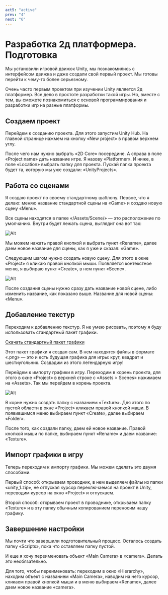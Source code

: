 ```yaml
---
act5: "active"
prev: "4"
next: "6"
---
```


# Разработка 2д платформера. Подготовка

Мы установили игровой движок Unity, мы познакомились с интерфейсом движка и даже создали свой первый проект. Мы готовы перейти к чему-то более серьезному.

Очень часто первым проектом при изучении Unity является 2д платформер. Все дело в простоте разработки такой игры. Но, вместе с тем, вы сможете познакомиться с основой программирования и разработки игр на разные платформы.

## Создаем проект

Перейдем к созданию проекта. Для этого запустим Unity Hub. На главной странице нажмем на кнопку «New project» в правом верхнем углу.

После чего нам нужно выбрать «2D Core» посередине. А справа в поле «Project name» дать название игре. Я назову «Platformer». И ниже, в поле «Location» выбрать папку для проекта. Пускай папка проекта будет та, которую мы уже создали: «UnityProjects».

## Работа со сценами

Я создаю проект по своему стандартному шаблону. Первое, что я делаю: меняю название стандартной сцены на «Game» и создаю новую сцену «Menu».

Все сцены находятся в папке «/Assets/Scene/» — это расположение по умолчанию. Внутри будет лежать сцена, выглядит она вот так:

![Alt](/img/unity/less5/less5__01.png)

Мы можем нажать правой кнопкой и выбрать пункт «Rename», далее даем новое название для сцены, как я уже и сказал: «Game».

Следующим шагом нужно создать новую сцену. Для этого в окне «Project» я кликаю правой кнопкой мыши. Появляется контекстное меню, я выбираю пункт «Create», в нем пункт «Scene».

![Alt](/img/unity/less5/less5__02.png)

После создания сцены нужно сразу дать название новой сцене, либо изменить название, как показано выше. Название для новой сцены: «Menu».

## Добавление текстур

Переходим к добавлению текстур. Я не умею рисовать, поэтому я буду использовать стандартный пакет графики.

[Скачать стандартный пакет графики](/data/unity/unity_1.zip)

Этот пакет графики я создал сам. В нем находятся файлы в формате «.png» — это и есть будущая графика для игры: круг, квадрат и шестиугольник. Создадим из этого легендарную игру!

Перейдем к импорту графики в игру. Переходим в корень проекта, для этого в окне «Project» в верхней строке с «Assets > Scenes» нажимаем на «Assets». Так мы перейдем в корень проекта.

![Alt](/img/unity/less5/less5__03.png)

В корне нужно создать папку с названием «Texture». Для этого по пустой области в окне «Project» кликаем правой кнопкой маши. В появившимся меню выбираем пункт «Create», далее выбираем «Folder».

После того, как создали папку, даем ей новое название. Правой кнопкой мыши по папке, выбираем пункт «Rename» и даем название: «Texture».

## Импорт графики в игру

Теперь переходим к импорту графики. Мы можем сделать это двумя способами.

Первый способ: открываем проводник, в нем выделяем файлы из папки «unity_1.zip», не отпуская курсор переключаемся на проект в Unity, переводим курсор на окно «Project» и отпускаем.

Второй способ: открываем проект в проводнике, открываем папку «Texture» и в эту папку обычным копированием переносим нашу графику.

## Завершение настройки

Мы почти что завершили подготовительный процесс. Осталось создать папку «Scripts», пока что оставляем папку пустой.

И еще я хочу переименовать объект «Main Camera» в «camera». Делать это необязательно.

Для того, чтобы переименовать: переходим в окно «Hierarchy», находим объект с названием «Main Camera», наводим на него курсор, кликаем правой кнопкой мыши и в меню выбираем «Rename», далее даем новое название «camera».
